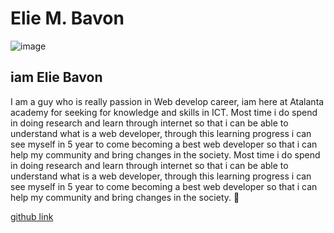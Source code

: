 # Elie M. Bavon

![image](https://avatars.githubusercontent.com/u/66333199?v=4)

## iam Elie Bavon

I am a guy who is really passion in Web develop career, iam here at Atalanta
academy for seeking for knowledge and skills in ICT. Most time i do spend in
doing research and learn through internet so that i can be able to understand
what is a web developer, through this learning progress i can see myself in 5
year to come becoming a best web developer so that i can help my community and
bring changes in the society. Most time i do spend in doing research and learn
through internet so that i can be able to understand what is a web developer,
through this learning progress i can see myself in 5 year to come becoming a
best web developer so that i can help my community and bring changes in the
society. 🥰

[github link](https://github.com/iTalantaAcademy-kakuma-1/home/tree/main/cheatsheets)
